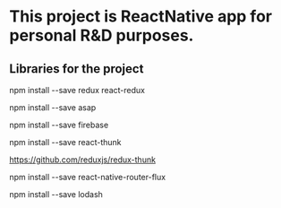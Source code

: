 # This project is ReactNative app for personal R&D purposes.

## Libraries for the project
npm install --save redux react-redux

npm install --save asap

npm install --save firebase

npm install --save react-thunk

https://github.com/reduxjs/redux-thunk

npm install --save react-native-router-flux

npm install --save lodash
